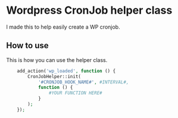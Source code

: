 # Wordpress CronJob helper class

I made this to help easily create a WP cronjob. 

## How to use

This is how you can use the helper class.

```PHP
    add_action('wp_loaded', function () {
        CronJobHelper::init(
            '#CRONJOB_HOOK_NAME#', #INTERVAL#,
            function () {
                #YOUR FUNCTION HERE#
            }
        );
    });
```



